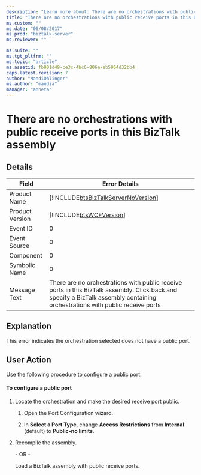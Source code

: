 ```yaml
---
description: "Learn more about: There are no orchestrations with public receive ports in this BizTalk assembly"
title: "There are no orchestrations with public receive ports in this BizTalk assembly | Microsoft Docs"
ms.custom: ""
ms.date: "06/08/2017"
ms.prod: "biztalk-server"
ms.reviewer: ""

ms.suite: ""
ms.tgt_pltfrm: ""
ms.topic: "article"
ms.assetid: fb901d49-ce3c-4bc6-806a-eb5964d32bb4
caps.latest.revision: 7
author: "MandiOhlinger"
ms.author: "mandia"
manager: "anneta"
---
```

# There are no orchestrations with public receive ports in this BizTalk assembly
## Details  
  
| Field | Error Details |
|-----------------|-------------------------------------------------------------------------------------------------------------------------------------------------------------------------------|
|  Product Name   |                                              [!INCLUDE[btsBizTalkServerNoVersion](../includes/btsbiztalkservernoversion-md.md)]                                               |
| Product Version |                                                          [!INCLUDE[btsWCFVersion](../includes/btswcfversion-md.md)]                                                           |
|    Event ID     |                                                                                       0                                                                                       |
|  Event Source   |                                                                                       0                                                                                       |
|    Component    |                                                                                       0                                                                                       |
|  Symbolic Name  |                                                                                       0                                                                                       |
|  Message Text   | There are no orchestrations with public receive ports in this BizTalk assembly. Click back and specify a BizTalk assembly containing orchestrations with public receive ports |
  
## Explanation  
 This error indicates the orchestration selected does not have a public port.  
  
## User Action  
 Use the following procedure to configure a public port.  
  
#### To configure a public port  
  
1.  Locate the orchestration and make the desired receive port public.  
  
    1.  Open the Port Configuration wizard.  
  
    2.  In **Select a Port Type**, change **Access Restrictions** from **Internal** (default) to **Public-no limits**.  
  
2.  Recompile the assembly.  
  
     \- OR -  
  
     Load a BizTalk assembly with public receive ports.
